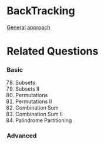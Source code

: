 # BackTracking
[General approach](https://leetcode.com/problems/permutations/discuss/18239/A-general-approach-to-backtracking-questions-in-Java-(Subsets-Permutations-Combination-Sum-Palindrome-Partioning))

# Related Questions
### Basic

78. Subsets  
90. Subsets II   
46. Permutations  
47. Permutations II  
39. Combination Sum  
40. Combination Sum II
131. Palindrome Partitioning

### Advanced